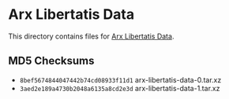 
# Arx Libertatis Data

This directory contains files for [Arx Libertatis Data](https://arx-libertatis.org/).

## MD5 Checksums

* `8bef5674844047442b74cd08933f11d1`  arx-libertatis-data-0.tar.xz
* `3aed2e189a4730b2048a6135a8cd2e3d`  arx-libertatis-data-1.tar.xz
